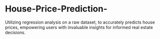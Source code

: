 # House-Price-Prediction-
Utilizing regression analysis on a raw dataset, to accurately predicts house prices, empowering users with invaluable insights for informed real estate decisions.
